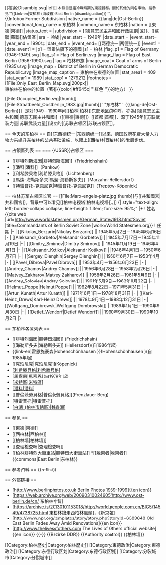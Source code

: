 <div class="notice metadata" id="disambig">[[檔案:Disambig.svg|left]]
<small>本條目是指冷戰時期的東德首都。關於其他的同名事物，請參見'''{{Link-en|東柏林 (消歧義)|East Berlin (disambiguation)}}'''。</small><div style="font-size: small;"></div></div>
{{Infobox Former Subdivision
|native_name = {{lang|de|Ost-Berlin}}
|conventional_long_name = 东柏林 
|common_name = 东柏林
|nation = [[東德|東德]]
|status_text = 
|subdivision = [[德意志民主共和國行政區劃|区]]、[[蘇聯|蘇聯]]佔領區
|era = 冷战
|year_start = 1949年
|date_start = 
|event_start= 
|year_end = 1990年
|date_end = 
|event_end= [[两德统一|两德统一]]
|event1 = 
|date_event1 = 
|p1 = 盟軍佔領下的德國
|s1 = 柏林
|flag_p1 = Flag of Germany (1946-1949).svg
|flag_s1 = Flag of Berlin.svg
|image_flag = Flag of East Berlin (1956-1990).svg
|flag = 柏林市旗
|image_coat = Coat of arms of Berlin (1935).svg
|image_map              = District of Berlin in German Democratic Republic.svg
|image_map_caption      = 東柏林在東德的位置
|stat_area1 = 409
|stat_year1 = 1989
|stat_pop1 = 1279212
|footnotes = [[File:Only_East_Berlin_Map.svg|200px]]<br />東柏林在柏林的位置（著有{{color|#ff645c|'''紅色'''}}的地方）
}}

[[File:Occupied_Berlin.svg|thumb]]
[[File:Straatbeeld_Oostberlijn_1983.jpg|thumb]]
'''东柏林'''（{{lang-de|Ost-Berlin}}）是对1949－1990年间[[柏林|柏林]]东部地区的称呼，亦為[[德意志民主共和國|德意志民主共和國]]（[[東德|東德]]）[[首都|首都]]，源于1945年[[苏联武装力量|苏联武装力量]]设立的[[苏联占领区|苏联占领区]]。

== 今天的东柏林 ==
自[[东西德统一|东西德统一]]以来，德国政府花费大量人力物力來提升东柏林的公共基础设施，以跟上[[西柏林|西柏林]]的发展步伐。

== 占領區列表 ==
=== {{USSR}}占领区 ===
* [[腓特烈斯海因|腓特烈斯海因]]（Friedrichshain）
* [[潘科|潘科]]（Pankow）
* [[利希滕貝格|利希滕貝格]]（Lichtenberg）
* [[馬燦-海勒斯多夫|馬燦-海勒斯多夫]]（Marzahn-Hellersdorf）
* [[特雷普托-克佩尼克|特雷普托-克佩尼克]]（Treptow-Köpenick）

== 柏林苏军占领区长官 ==
[[File:Marx-engels-platz.jpg|thumb]]与[[共和國宮|共和國宮]]。背景中可以看见[[柏林电视塔|柏林电视塔]]。]]
{|  style="text-align: left;  border-collaps:collapse; line-height: 1.3em; font-size: 95%;"
|+
! 姓名 <ref>{{cite web |url=http://www.worldstatesmen.org/German_States1918.htm#Soviet |title=Commandants of Berlin Soviet Zone |work=World Statesmen.org}}</ref> 
! 任期
|-
| [[Nikolay_Berzarin|Nikolay Berzarin]] || 1945年5月2日－1945年6月16日
|-
| [[Aleksandr_Gorbetov|Aleksandr Gorbetov]] || 1945年7月17日－1945年11月19日
|-
| [[Dimitry_Smirnov|Dimitry Smirnov]] || 1945年11月19日－1946年4月1日 
|-
| [[Aleksandr_Kotikov|Aleksandr Kotikov]] || 1946年4月1日－1950年6月7日 
|-
| [[Sergey_Dienghin|Sergey Dienghin]] || 1950年6月7日－1953年4月 
|-
| [[Pavel_Dibrova|Pavel Dibrova]] || 1953年4月－1956年6月23日 
|-
| [[Andrey_Chamov|Andrey Chamov]] || 1956年6月28日－1958年2月26日 
|-
| [[Matvey_Zakharov|Matvey Zakharov]] || 1958年2月26日－1961年5月9日 
|-
| [[Andrey_Soloviev|Andrey Soloviev]] || 1961年5月9日－1962年8月22日 
|-
| [[Helmut_Poppe|Helmut Poppe]] || 1962年8月22日－1971年5月31日 
|-
| [[Artur_Kunath|Artur Kunath]] || 1971年6月1日－1978年8月31日 
|-
| [[Karl-Heinz_Drews|Karl-Heinz Drews]] || 1978年9月1日－1988年12月31日 
|-
| [[Wolfgang_Dombrowski|Wolfgang Dombrowski]] || 1989年1月1日－1990年9月30日 
|-
| [[Detlef_Wendorf|Detlef Wendorf]] || 1990年9月30日－1990年10月2日 
|}

== 东柏林各区列表 ==
* [[腓特烈海因|腓特烈海因]] (Friedrichshain)
* [[海勒斯多夫|海勒斯多夫]] (Hellersdorf)(自1986年起)
* {{link-en|霍恩施豪森|Hohenschönhausen }}(Hohenschönhausen )(自1985年起)
* [[克珀尼克|克珀尼克]](Köpenick）
* [[利希滕貝格|利希滕貝格]](Lichtenberg)
* [[馬察恩|馬察恩]](Marzahn)(自1979年起)
* [[米特區|米特區]](Mitte)
* [[潘科|潘科]](Pankow)
* [[普倫茨勞貝格|普倫茨勞貝格]](Prenzlauer Berg)
* [[特雷普托|特雷普托]](Treptow)
* [[白湖_(柏林市轄區)|魏森湖]](Weißensee)

== 参见 ==
* [[東德|東德]]
* [[西柏林|西柏林]]
* [[柏林墙|柏林墙]]
* [[查理檢查哨|查理檢查哨]]
* [[柏林腓特烈大街車站|腓特烈大街車站]]
*[[脫東者|脫東者]]
{{commons|East Berlin|东柏林}}

== 参考资料 ==
{{reflist}}

== 外部链接 ==
* [http://www.berlinphotos.co.uk Berlin Photos 1989-1999]{{en icon}}
* [https://web.archive.org/web/20090310024605/http://www.ost-berlin.de/cn/ 东柏林今昔]
* [https://archive.is/20130101153018/http://world.people.com.cn/BIG5/14549/4738725.html 東柏林搶走西柏林風頭]，《新京報》
* [http://www.npr.org/templates/story/story.php?storyId=6389848 Old East Berlin Fades Away Amid Renovations]{{en icon}}
* [http://www.thelivesofothers.com The Lives of Others official website]{{en icon}}
{{-}}
{{Bezirke DDR}}
{{Authority control}}
{{柏林墙}}

[[Category:柏林歷史|Category:柏林歷史]]
[[Category:東德政治|Category:東德政治]]
[[Category:东德行政区划|Category:东德行政区划]]
[[Category:分裂城市|Category:分裂城市]]